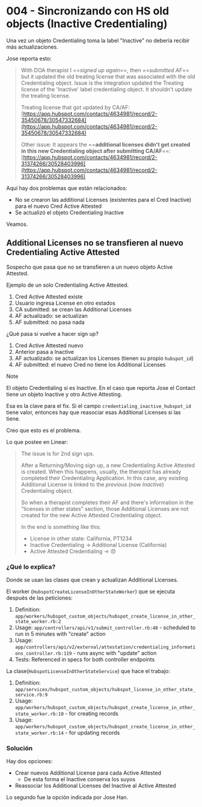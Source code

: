 # 004 - Sincronizando con HS old objects (Inactive Credentialing)

Una vez un objeto Credentialing toma la label "Inactive" no debería recibir más actualizaciones.

Jose reporta esto:

> With DOA therapist I ==_signed up again_==, then ==_submitted AF_== but it updated the old treating license that was associated with the old Credentialing object. Issue is the integration updated the Treating license of the 'Inactive' label credentialing object. It shouldn't update the treating license.  
>
> Treating license that got updated by CA/AF: [https://app.hubspot.com/contacts/4634981/record/2-35450678/30547332684](https://app.hubspot.com/contacts/4634981/record/2-35450678/30547332684)  
>
> Other issue: It appears the ==**additional licenses didn't get created in this new Credentialing object after submitting CA/AF**==: [https://app.hubspot.com/contacts/4634981/record/2-31374266/30528403996](https://app.hubspot.com/contacts/4634981/record/2-31374266/30528403996)

Aquí hay dos problemas que están relacionados:

- No se crearon las additional Licenses (existentes para el Cred Inactive) para el nuevo Cred Active Attested
- Se actualizó el objeto Credentialing Inactive

Veamos.

## Additional Licenses no se transfieren al nuevo Credentialing Active Attested

Sospecho que pasa que no se transfieren a un nuevo objeto Active Attested.

Ejemplo de un solo Credentialing Active Attested.

1. Cred Active Attested existe
2. Usuario ingresa License en otro estados
3. CA submitted: se crean las Additional Licenses
4. AF actualizado: se actualizan
5. AF submitted: no pasa nada

¿Qué pasa si vuelve a hacer sign up?

1. Cred Active Attested nuevo
2. Anterior pasa a Inactive
3. AF actualizado: se actualizan los Licenses (tienen su propio `hubspot_id`)
4. AF submitted: el nuevo Cred no tiene los Additional Licenses

> [!Note]
> El objeto Credentialing sí es Inactive. En el caso que reporta Jose el Contact tiene un objeto Inactive y otro Active Attesting.
>
> Esa es la clave para el fix. Si el campo `credentialing_inactive_hubspot_id` tiene valor, entonces hay que reasociar esas Additional Licenses si las tiene.

Creo que esto es el problema.

Lo que postee en Linear:

> The issue is for 2nd sign ups.
> 
> After a Returning/Moving sign up, a new Credentialing Active Attested is created. When this happens, usually, the therapist has already completed their Credentialing Application. In this case, any existing Additional License is linked to the _previous_ (now _Inactive_) Credentialing object.
> 
> So when a therapist completes their AF and there's information in the "licenses in other states" section, those Additional Licenses are not created for the new Active Attested Credentialing object.
> 
> In the end is something like this:
> 
>  - License in other state: California, PT1234
>  - Inactive Credentialing -> Additional License (California)
>  - Active Attested Credentialing -> 😞

### ¿Qué lo explica?

Donde se usan las clases que crean y actualizan Additional Licenses.

El worker (`HubspotCreateLicenseInOtherStateWorker`) que se ejecuta después de las peticiones:

  1. Definition: `app/workers/hubspot_custom_objects/hubspot_create_license_in_other_state_worker.rb:2`
  2. Usage: `app/controllers/api/v1/submit_controller.rb:48` - scheduled to run in 5 minutes with "create" action
  3. Usage: `app/controllers/api/v2/external/attestation/credentialing_informations_controller.rb:119` - runs async with "update" action
  4. Tests: Referenced in specs for both controller endpoints

La clase(`HubspotLicenseInOtherStateService`) que hace el trabajo:

  1. Definition: `app/services/hubspot_custom_objects/hubspot_license_in_other_state_service.rb:9`
  2. Usage: `app/workers/hubspot_custom_objects/hubspot_create_license_in_other_state_worker.rb:10` - for creating records
  3. Usage: `app/workers/hubspot_custom_objects/hubspot_create_license_in_other_state_worker.rb:14` - for updating records

### Solución

Hay dos opciones:

- Crear nuevos Additional License para cada Active Attested
	- De esta forma el Inactive conserva los suyos
- Reassociar los Additional Licenses del Inactive al Active Attested

Lo segundo fue la opción indicada por Jose Han.

